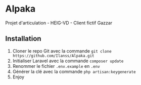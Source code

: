 # Alpaka
Projet d'articulation - HEIG-VD - Client fictif Gazzar

## Installation
1. Cloner le repo Git avec la commande `git clone https://github.com/Ilanss/Alpaka.git`
2. Initialiser Laravel avec la commande `composer update`
3. Renommer le fichier `.env.example` en `.env`
4. Générer la clé avec la commande `php artisan:keygenerate`
5. Enjoy